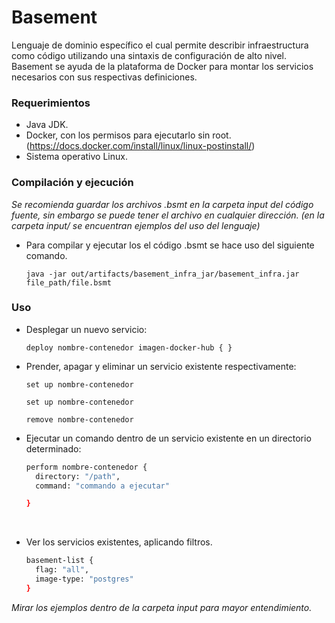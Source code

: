 # Basement 

Lenguaje de dominio específico el cual permite describir infraestructura como código utilizando una sintaxis de configuración de alto nivel. Basement se ayuda de la plataforma de Docker para montar los servicios necesarios con sus respectivas definiciones.

### Requerimientos

* Java JDK.
* Docker, con los permisos para ejecutarlo sin root. (https://docs.docker.com/install/linux/linux-postinstall/)
* Sistema operativo Linux.

### Compilación y ejecución

_Se recomienda guardar los archivos .bsmt en la carpeta input del código fuente, sin embargo se puede tener el archivo en cualquier dirección. (en la carpeta input/ se encuentran ejemplos del uso del lenguaje)_ 

* Para compilar y ejecutar los el código .bsmt se hace uso del siguiente comando.

  `java -jar out/artifacts/basement_infra_jar/basement_infra.jar file_path/file.bsmt`

### Uso

* Desplegar un nuevo servicio:

  `deploy nombre-contenedor imagen-docker-hub { }`

* Prender, apagar y eliminar un servicio existente respectivamente:

  `set up nombre-contenedor`

  `set up nombre-contenedor `

   `remove nombre-contenedor`

* Ejecutar un comando dentro de un servicio existente en un directorio determinado:

  ```bash
  perform nombre-contenedor {
  	directory: "/path",
  	command: "commando a ejecutar"
  
  }
  ```

  ​	

* Ver los servicios existentes, aplicando filtros.

  ```bash
  basement-list {
  	flag: "all",
  	image-type: "postgres"
  }
  ```

_Mirar los ejemplos dentro de la carpeta input para mayor entendimiento._

 
